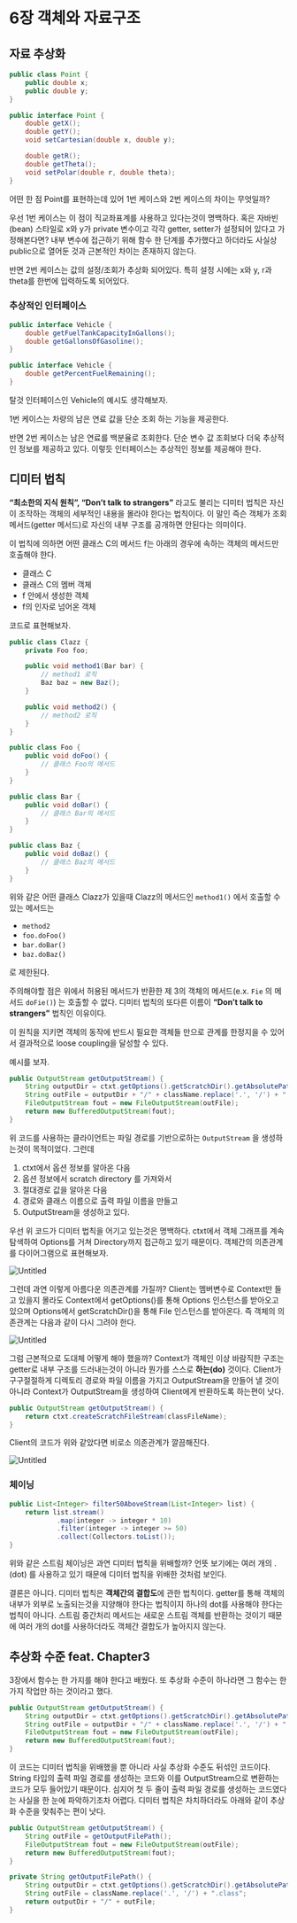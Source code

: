 # 6장 객체와 자료구조

## 자료 추상화

```java
public class Point {
    public double x;
    public double y;
}

public interface Point {
    double getX();
    double getY();
    void setCartesian(double x, double y);

    double getR();
    double getTheta();
    void setPolar(double r, double theta);
}
```

어떤 한 점 Point를 표현하는데 있어 1번 케이스와 2번 케이스의 차이는 무엇일까?

우선 1번 케이스는 이 점이 직교좌표계를 사용하고 있다는것이 명백하다. 혹은 자바빈(bean) 스타일로 x와 y가 private 변수이고 각각 getter, setter가 설정되어 있다고 가정해본다면? 내부 변수에 접근하기 위해 함수 한 단계를 추가했다고 하더라도 사실상 public으로 열어둔 것과 근본적인 차이는 존재하지 않는다. 

반면 2번 케이스는 값의 설정/조회가 추상화 되어있다. 특히 설정 시에는 x와 y, r과 theta를 한번에 입력하도록 되어있다. 

### 추상적인 인터페이스

```java
public interface Vehicle {
    double getFuelTankCapacityInGallons();
    double getGallonsOfGasoline();
}

public interface Vehicle {
    double getPercentFuelRemaining();
}
```

탈것 인터페이스인 Vehicle의 예시도 생각해보자. 

1번 케이스는 차량의 남은 연료 값을 단순 조회 하는 기능을 제공한다. 

반면 2번 케이스는 남은 연료를 백분율로 조회한다. 단순 변수 값 조회보다 더욱 추상적인 정보를 제공하고 있다. 이렇듯 인터페이스는 추상적인 정보를 제공해야 한다.

## 디미터 법칙

**“최소한의 지식 원칙”, “Don’t talk to strangers”** 라고도 불리는 디미터 법칙은 자신이 조작하는 객체의 세부적인 내용을 몰라야 한다는 법칙이다. 이 말인 즉슨 객체가 조회 메서드(getter 메서드)로 자신의 내부 구조를 공개하면 안된다는 의미이다. 

이 법칙에 의하면 어떤 클래스 C의 메서드 f는 아래의 경우에 속하는 객체의 메서드만 호출해야 한다.

- 클래스 C
- 클래스 C의 멤버 객체
- f 안에서 생성한 객체
- f의 인자로 넘어온 객체

코드로 표현해보자.

```java
public class Clazz {
    private Foo foo;

    public void method1(Bar bar) {
        // method1 로직
        Baz baz = new Baz();
    }

    public void method2() {
        // method2 로직
    }
}

public class Foo {
    public void doFoo() {
        // 클래스 Foo의 메서드
    }
}

public class Bar {
    public void doBar() {
        // 클래스 Bar의 메서드
    }
}

public class Baz {
    public void doBaz() {
        // 클래스 Baz의 메서드
    }
}
```

위와 같은 어떤 클래스 Clazz가 있을때 Clazz의 메서드인 `method1()` 에서 호출할 수 있는 메서드는 

- `method2`
- `foo.doFoo()`
- `bar.doBar()`
- `baz.doBaz()`

로 제한된다.

주의해야할 점은 위에서 허용된 메서드가 반환한 제 3의 객체의 메서드(e.x. `Fie` 의 메서드 `doFie()`) 는 호출할 수 없다. 디미터 법칙의 또다른 이름이 **“Don’t talk to strangers”** 법칙인 이유이다. 

이 원칙을 지키면 객체의 동작에 반드시 필요한 객체들 만으로 관계를 한정지을 수 있어서 결과적으로 loose coupling을 달성할 수 있다.

예시를 보자. 

```java
public OutputStream getOutputStream() {
    String outputDir = ctxt.getOptions().getScratchDir().getAbsolutePath();
    String outFile = outputDir + "/" + className.replace('.', '/') + ".class";
    FileOutputStream fout = new FileOutputStream(outFile);
    return new BufferedOutputStream(fout);
}
```

위 코드를 사용하는 클라이언트는 파일 경로를 기반으로하는 `OutputStream` 을 생성하는것이 목적이었다. 그런데

1. ctxt에서 옵션 정보를 알아온 다음
2. 옵션 정보에서 scratch directory 를 가져와서
3. 절대경로 값을 알아온 다음
4. 경로와 클래스 이름으로 출력 파일 이름을 만들고
5. OutputStream을 생성하고 있다.

우선 위 코드가 디미터 법칙을 어기고 있는것은 명백하다. ctxt에서 객체 그래프를 계속 탐색하여 Options를 거쳐 Directory까지 접근하고 있기 때문이다. 객체간의 의존관계를 다이어그램으로 표현해보자.

![Untitled](images/img1.png)

그런데 과연 이렇게 아름다운 의존관계를 가질까? Client는 멤버변수로 Context만 들고 있을지 몰라도 Context에서 getOptions()를 통해 Options 인스턴스를 받아오고 있으며 Options에서 getScratchDir()을 통해 File 인스턴스를 받아온다. 즉 객체의 의존관계는 다음과 같이 다시 그려야 한다.

![Untitled](images/img2.png)

그럼 근본적으로 도대체 어떻게 해야 했을까? Context가 객체인 이상 바람직한 구조는 getter로 내부 구조를 드러내는것이 아니라 뭔가를 스스로 **하는(do)** 것이다. Client가 구구절절하게 디렉토리 경로와 파일 이름을 가지고 OutputStream을 만들어 낼 것이 아니라 Context가 OutputStream을 생성하여 Client에게 반환하도록 하는편이 낫다.

```java
public OutputStream getOutputStream() {
    return ctxt.createScratchFileStream(classFileName);
}
```

Client의 코드가 위와 같았다면 비로소 의존관계가 깔끔해진다.

![Untitled](images/img1.png)

### 체이닝

```java
public List<Integer> filter50AboveStream(List<Integer> list) {
    return list.stream()
            .map(integer -> integer * 10)
            .filter(integer -> integer >= 50)
            .collect(Collectors.toList());
}
```

위와 같은 스트림 체이닝은 과연 디미터 법칙을 위배할까? 언뜻 보기에는 여러 개의 .(dot) 를 사용하고 있기 때문에 디미터 법칙을 위배한 것처럼 보인다.

결론은 아니다. 디미터 법칙은 **객체간의 결합도**에 관한 법칙이다. getter를 통해 객체의 내부가 외부로 노출되는것을 지양해야 한다는 법칙이지 하나의 dot를 사용해야 한다는 법칙이 아니다. 스트림 중간처리 메서드는 새로운 스트림 객체를 반환하는 것이기 때문에 여러 개의 dot를 사용하더라도 객체간 결합도가 높아지지 않는다. 

## 추상화 수준 feat. Chapter3

3장에서 함수는 한 가지를 해야 한다고 배웠다. 또 추상화 수준이 하나라면 그 함수는 한 가지 작업만 하는 것이라고 했다. 

```java
public OutputStream getOutputStream() {
    String outputDir = ctxt.getOptions().getScratchDir().getAbsolutePath();
    String outFile = outputDir + "/" + className.replace('.', '/') + ".class";
    FileOutputStream fout = new FileOutputStream(outFile);
    return new BufferedOutputStream(fout);
}
```

이 코드는 디미터 법칙을 위배했을 뿐 아니라 사실 추상화 수준도 뒤섞인 코드이다. String 타입의 출력 파일 경로를 생성하는 코드와 이를 OutputStream으로 변환하는 코드가 모두 들어있기 때문이다. 심지어 첫 두 줄이 출력 파일 경로를 생성하는 코드였다는 사실을 한 눈에 파악하기조차 어렵다. 디미터 법칙은 차치하더라도 아래와 같이 추상화 수준을 맞춰주는 편이 낫다.

```java
public OutputStream getOutputStream() {
    String outFile = getOutputFilePath();
    FileOutputStream fout = new FileOutputStream(outFile);
    return new BufferedOutputStream(fout);
}

private String getOutputFilePath() {
    String outputDir = ctxt.getOptions().getScratchDir().getAbsolutePath();
    String outFile = className.replace('.', '/') + ".class";
    return outputDir + "/" + outFile;
}
```